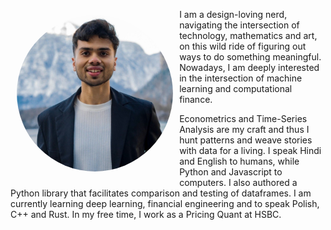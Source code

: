 <p align="center">  
  <img src="dp.png" alt="Profile" width="250" align="left" style="border-radius:50%; border:0px solid gray; padding: 2%">  
</p>  

I am a design-loving nerd, navigating the intersection of technology, mathematics and art, on this wild ride of figuring out ways to do something meaningful. Nowadays, I am deeply interested in the intersection of machine learning and computational finance.  

Econometrics and Time-Series Analysis are my craft and thus I hunt patterns and weave stories with data for a living. I speak Hindi and English to humans, while Python and Javascript to computers. I also authored a Python library that facilitates comparison and testing of dataframes. I am currently learning deep learning, financial engineering and to speak Polish, C++ and Rust. In my free time, I work as a Pricing Quant at HSBC.  
